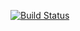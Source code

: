 [![Build Status](https://travis-ci.org/Wencelsav/vector.svg?branch=master)](https://travis-ci.org/Wencelsav/vector)
